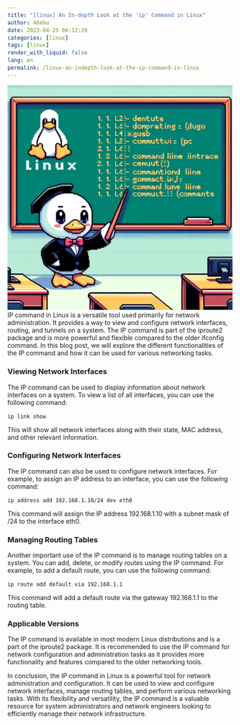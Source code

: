 ```yaml
---
title: "[linux] An In-depth Look at the 'ip' Command in Linux"
author: 46ebu
date: 2023-04-25 06:12:29 
categories: [linux]
tags: [linux]
render_with_liquid: false
lang: en
permalink: /linux-an-indepth-look-at-the-ip-command-in-linux
---
```


![Intro](/assets/img/post/linux.png)
IP command in Linux is a versatile tool used primarily for network administration. It provides a way to view and configure network interfaces, routing, and tunnels on a system. The IP command is part of the iproute2 package and is more powerful and flexible compared to the older ifconfig command. In this blog post, we will explore the different functionalities of the IP command and how it can be used for various networking tasks.

### Viewing Network Interfaces
The IP command can be used to display information about network interfaces on a system. To view a list of all interfaces, you can use the following command:
```
ip link show
```
This will show all network interfaces along with their state, MAC address, and other relevant information.

### Configuring Network Interfaces
The IP command can also be used to configure network interfaces. For example, to assign an IP address to an interface, you can use the following command:
```
ip address add 192.168.1.10/24 dev eth0
```
This command will assign the IP address 192.168.1.10 with a subnet mask of /24 to the interface eth0.

### Managing Routing Tables
Another important use of the IP command is to manage routing tables on a system. You can add, delete, or modify routes using the IP command. For example, to add a default route, you can use the following command:
```
ip route add default via 192.168.1.1
```
This command will add a default route via the gateway 192.168.1.1 to the routing table.

### Applicable Versions
The IP command is available in most modern Linux distributions and is a part of the iproute2 package. It is recommended to use the IP command for network configuration and administration tasks as it provides more functionality and features compared to the older networking tools.

In conclusion, the IP command in Linux is a powerful tool for network administration and configuration. It can be used to view and configure network interfaces, manage routing tables, and perform various networking tasks. With its flexibility and versatility, the IP command is a valuable resource for system administrators and network engineers looking to efficiently manage their network infrastructure.